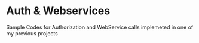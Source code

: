 # Auth & Webservices
Sample Codes for Authorization and WebService calls implemeted in one of my previous projects
